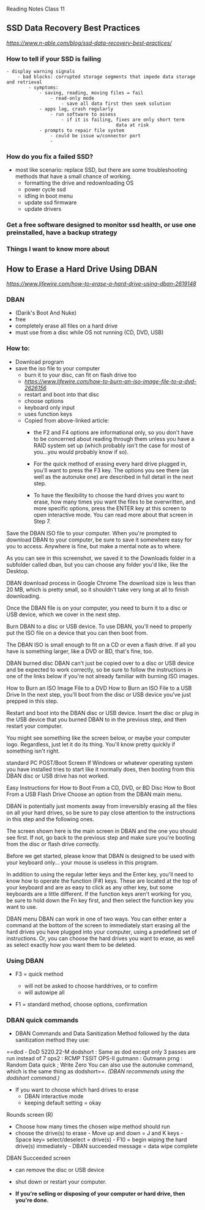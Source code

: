 Reading Notes
Class 11




## SSD Data Recovery Best Practices
*https://www.n-able.com/blog/ssd-data-recovery-best-practices/*


### How to tell if your SSD is failing
    - display warning signals
        - bad blocks: corrupted storage segments that impede data storage and retrieval
            - symptoms: 
                - saving, reading, moving files = fail  
                    - read-only mode
                        - save all data first then seek solution
                - apps lag, crash regularly 
                    - run software to assess
                        - if it is failing, fixes are only short term
                                            data at risk
                - prompts to repair file system
                    - could be issue w/connector port
                    - 
### How do you fix a failed SSD?

- most like scenario: replace SSD, but there are some troubleshooting methods that have a small chance of working. 
    - formatting the drive and redownloading OS
    - power cycle ssd
    - idling in boot menu
    - update ssd firmware
    - update drivers

### Get a free software designed to monitor ssd health, or use one preinstalled, have a backup strategy

    
### Things I want to know more about
## How to Erase a Hard Drive Using DBAN
*https://www.lifewire.com/how-to-erase-a-hard-drive-using-dban-2619148*

### DBAN

- (Darik's Boot And Nuke)
- free
- completely erase all files on a hard drive
- must use from a disc while OS not running (CD, DVD, USB)

### How to: 

- Download program
- save the iso file to your computer
	- burn it to your disc, can fit on flash drive too
	- *https://www.lifewire.com/how-to-burn-an-iso-image-file-to-a-dvd-2626156*
	- restart and boot into that disc
	- choose options
	- keyboard only input
	- uses function keys
	- Copied from above-linked article:
		- the F2 and F4 options are informational only, so you don't have to be concerned about reading through them unless you have a RAID system set up (which probably isn't the case for most of you...you would probably know if so).

		- For the quick method of erasing every hard drive plugged in, you'll want to press the F3 key. The options you see there (as well as the autonuke one) are described in full detail in the next step.

		- To have the flexibility to choose the hard drives you want to erase, how many times you want the files to be overwritten, and more specific options, press the ENTER key at this screen to open interactive mode. You can read more about that screen in Step 7.


Save the DBAN ISO file to your computer. When you're prompted to download DBAN to your computer, be sure to save it somewhere easy for you to access. Anywhere is fine, but make a mental note as to where.

As you can see in this screenshot, we saved it to the Downloads folder in a subfolder called dban, but you can choose any folder you'd like, like the Desktop.

DBAN download process in Google Chrome
The download size is less than 20 MB, which is pretty small, so it shouldn't take very long at all to finish downloading.

Once the DBAN file is on your computer, you need to burn it to a disc or USB device, which we cover in the next step.

Burn DBAN to a disc or USB device. To use DBAN, you'll need to properly put the ISO file on a device that you can then boot from.

The DBAN ISO is small enough to fit on a CD or even a flash drive. If all you have is something larger, like a DVD or BD, that's fine, too.

DBAN burned disc
DBAN can't just be copied over to a disc or USB device and be expected to work correctly, so be sure to follow the instructions in one of the links below if you're not already familiar with burning ISO images.

How to Burn an ISO Image File to a DVD
How to Burn an ISO File to a USB Drive
In the next step, you'll boot from the disc or USB device you've just prepped in this step.

Restart and boot into the DBAN disc or USB device. Insert the disc or plug in the USB device that you burned DBAN to in the previous step, and then restart your computer.

You might see something like the screen below, or maybe your computer logo. Regardless, just let it do its thing. You'll know pretty quickly if something isn't right.

standard PC POST/Boot Screen
If Windows or whatever operating system you have installed tries to start like it normally does, then booting from this DBAN disc or USB drive has not worked.

Easy Instructions for How to Boot From a CD, DVD, or BD Disc
How to Boot From a USB Flash Drive
Choose an option from the DBAN main menu.

DBAN is potentially just moments away from irreversibly erasing all the files on all your hard drives, so be sure to pay close attention to the instructions in this step and the following ones.

The screen shown here is the main screen in DBAN and the one you should see first. If not, go back to the previous step and make sure you're booting from the disc or flash drive correctly.

Before we get started, please know that DBAN is designed to be used with your keyboard only... your mouse is useless in this program.

In addition to using the regular letter keys and the Enter key, you'll need to know how to operate the function (F#) keys. These are located at the top of your keyboard and are as easy to click as any other key, but some keyboards are a little different. If the function keys aren't working for you, be sure to hold down the Fn key first, and then select the function key you want to use.

DBAN menu
DBAN can work in one of two ways. You can either enter a command at the bottom of the screen to immediately start erasing all the hard drives you have plugged into your computer, using a predefined set of instructions. Or, you can choose the hard drives you want to erase, as well as select exactly how you want them to be deleted.

### Using DBAN

- F3 = quick method
    - will not be asked to choose harddrives, or to confirm
    - will autowipe all

- F1 = standard method, choose options, confirmation


### DBAN quick commands

- DBAN Commands and Data Sanitization Method followed by the data sanitization method they use:

==dod - DoD 5220.22-M
dodshort : Same as dod except only 3 passes are run instead of 7
ops2 : RCMP TSSIT OPS-II
gutmann : Gutmann
prng : Random Data
quick ; Write Zero
You can also use the autonuke command, which is the same thing as dodshort==.
*(DBAN recommends using the dodshort command.)*

- If you want to choose which hard drives to erase
    - DBAN interactive mode
	- keeping default setting = okay

Rounds screen (R)
- Choose how many times the chosen wipe method should run 
- choose the drive(s) to erase 
        - Move up and down = J and K keys
        - Space key= select/deselect = drive(s) 
        - F10 = begin wiping the hard drive(s) immediately
        - DBAN succeeded message = data wipe complete

DBAN Succeeded screen
- can remove the disc or USB device 
- shut down or restart your computer.

- **If you're selling or disposing of your computer or hard drive, then you're done.**


